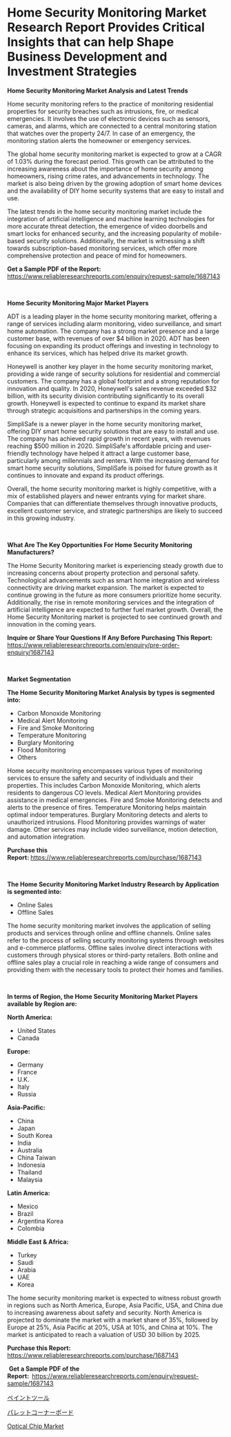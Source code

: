 <p><h1>Home Security Monitoring Market Research Report Provides Critical Insights that can help Shape Business Development and Investment Strategies</h1></p><p><strong>Home Security Monitoring Market Analysis and Latest Trends</strong></p>
<p><p>Home security monitoring refers to the practice of monitoring residential properties for security breaches such as intrusions, fire, or medical emergencies. It involves the use of electronic devices such as sensors, cameras, and alarms, which are connected to a central monitoring station that watches over the property 24/7. In case of an emergency, the monitoring station alerts the homeowner or emergency services.</p><p>The global home security monitoring market is expected to grow at a CAGR of 1.03% during the forecast period. This growth can be attributed to the increasing awareness about the importance of home security among homeowners, rising crime rates, and advancements in technology. The market is also being driven by the growing adoption of smart home devices and the availability of DIY home security systems that are easy to install and use.</p><p>The latest trends in the home security monitoring market include the integration of artificial intelligence and machine learning technologies for more accurate threat detection, the emergence of video doorbells and smart locks for enhanced security, and the increasing popularity of mobile-based security solutions. Additionally, the market is witnessing a shift towards subscription-based monitoring services, which offer more comprehensive protection and peace of mind for homeowners.</p></p>
<p><strong>Get a Sample PDF of the Report:&nbsp;</strong> <a href="https://www.reliableresearchreports.com/enquiry/request-sample/1687143">https://www.reliableresearchreports.com/enquiry/request-sample/1687143</a></p>
<p>&nbsp;</p>
<p><strong>Home Security Monitoring Major Market Players</strong></p>
<p><p>ADT is a leading player in the home security monitoring market, offering a range of services including alarm monitoring, video surveillance, and smart home automation. The company has a strong market presence and a large customer base, with revenues of over $4 billion in 2020. ADT has been focusing on expanding its product offerings and investing in technology to enhance its services, which has helped drive its market growth.</p><p>Honeywell is another key player in the home security monitoring market, providing a wide range of security solutions for residential and commercial customers. The company has a global footprint and a strong reputation for innovation and quality. In 2020, Honeywell's sales revenue exceeded $32 billion, with its security division contributing significantly to its overall growth. Honeywell is expected to continue to expand its market share through strategic acquisitions and partnerships in the coming years.</p><p>SimpliSafe is a newer player in the home security monitoring market, offering DIY smart home security solutions that are easy to install and use. The company has achieved rapid growth in recent years, with revenues reaching $500 million in 2020. SimpliSafe's affordable pricing and user-friendly technology have helped it attract a large customer base, particularly among millennials and renters. With the increasing demand for smart home security solutions, SimpliSafe is poised for future growth as it continues to innovate and expand its product offerings.</p><p>Overall, the home security monitoring market is highly competitive, with a mix of established players and newer entrants vying for market share. Companies that can differentiate themselves through innovative products, excellent customer service, and strategic partnerships are likely to succeed in this growing industry.</p></p>
<p>&nbsp;</p>
<p><strong>What Are The Key Opportunities For Home Security Monitoring Manufacturers?</strong></p>
<p><p>The Home Security Monitoring market is experiencing steady growth due to increasing concerns about property protection and personal safety. Technological advancements such as smart home integration and wireless connectivity are driving market expansion. The market is expected to continue growing in the future as more consumers prioritize home security. Additionally, the rise in remote monitoring services and the integration of artificial intelligence are expected to further fuel market growth. Overall, the Home Security Monitoring market is projected to see continued growth and innovation in the coming years.</p></p>
<p><strong>Inquire or Share Your Questions If Any Before Purchasing This Report:</strong> <a href="https://www.reliableresearchreports.com/enquiry/pre-order-enquiry/1687143">https://www.reliableresearchreports.com/enquiry/pre-order-enquiry/1687143</a></p>
<p>&nbsp;</p>
<p><strong>Market Segmentation</strong></p>
<p><strong>The Home Security Monitoring Market Analysis by types is segmented into:</strong></p>
<p><ul><li>Carbon Monoxide Monitoring</li><li>Medical Alert Monitoring</li><li>Fire and Smoke Monitoring</li><li>Temperature Monitoring</li><li>Burglary Monitoring</li><li>Flood Monitoring</li><li>Others</li></ul></p>
<p><p>Home security monitoring encompasses various types of monitoring services to ensure the safety and security of individuals and their properties. This includes Carbon Monoxide Monitoring, which alerts residents to dangerous CO levels. Medical Alert Monitoring provides assistance in medical emergencies. Fire and Smoke Monitoring detects and alerts to the presence of fires. Temperature Monitoring helps maintain optimal indoor temperatures. Burglary Monitoring detects and alerts to unauthorized intrusions. Flood Monitoring provides warnings of water damage. Other services may include video surveillance, motion detection, and automation integration.</p></p>
<p><strong>Purchase this Report:&nbsp;</strong><a href="https://www.reliableresearchreports.com/purchase/1687143">https://www.reliableresearchreports.com/purchase/1687143</a></p>
<p>&nbsp;</p>
<p><strong>The Home Security Monitoring Market Industry Research by Application is segmented into:</strong></p>
<p><ul><li>Online Sales</li><li>Offline Sales</li></ul></p>
<p><p>The home security monitoring market involves the application of selling products and services through online and offline channels. Online sales refer to the process of selling security monitoring systems through websites and e-commerce platforms. Offline sales involve direct interactions with customers through physical stores or third-party retailers. Both online and offline sales play a crucial role in reaching a wide range of consumers and providing them with the necessary tools to protect their homes and families.</p></p>
<p>&nbsp;</p>
<p><strong>In terms of Region, the Home Security Monitoring Market Players available by Region are:</strong></p>
<p>
    <p> <strong> North America: </strong>
        <ul>
            <li>United States</li>
            <li>Canada</li>
        </ul>
        </p> 
    <p> <strong> Europe: </strong>
        <ul>
            <li>Germany</li>
            <li>France</li>
            <li>U.K.</li>
            <li>Italy</li>
            <li>Russia</li>
        </ul>
        </p> 
    <p> <strong> Asia-Pacific: </strong>
        <ul>
            <li>China</li>
            <li>Japan</li>
            <li>South Korea</li>
            <li>India</li>
            <li>Australia</li>
            <li>China Taiwan</li>
            <li>Indonesia</li>
            <li>Thailand</li>
            <li>Malaysia</li>
        </ul>
        </p> 
    <p> <strong> Latin America: </strong>
        <ul>
            <li>Mexico</li>
            <li>Brazil</li>
            <li>Argentina Korea</li>
            <li>Colombia</li>
        </ul>
        </p> 
    <p> <strong> Middle East & Africa: </strong>
        <ul>
            <li>Turkey</li>
            <li>Saudi</li>
            <li>Arabia</li>
            <li>UAE</li>
            <li>Korea</li>
        </ul>
    </p>
    </p>
<p><p>The home security monitoring market is expected to witness robust growth in regions such as North America, Europe, Asia Pacific, USA, and China due to increasing awareness about safety and security. North America is projected to dominate the market with a market share of 35%, followed by Europe at 25%, Asia Pacific at 20%, USA at 10%, and China at 10%. The market is anticipated to reach a valuation of USD 30 billion by 2025.</p></p>
<p><strong>Purchase this Report: </strong><a href="https://www.reliableresearchreports.com/purchase/1687143">https://www.reliableresearchreports.com/purchase/1687143</a></p>
<p>&nbsp;<strong>Get a Sample PDF of the Report:&nbsp;&nbsp;</strong><a href="https://www.reliableresearchreports.com/enquiry/request-sample/1687143">https://www.reliableresearchreports.com/enquiry/request-sample/1687143</a></p>
<p><strong></strong></p>
<p><p><a href="https://github.com/Sophiaard2003/Market-Research-Report-List-1/blob/main/37309538476.md">ペイントツール</a></p><p><a href="https://github.com/jkjreqjscoxx7/Market-Research-Report-List-1/blob/main/57257168477.md">パレットコーナーボード</a></p><p><a href="https://medium.com/@gabrieluffman5656/optical-chip-market-trends-and-market-analysis-forecasted-for-period-2024-2031-5cd3eeb9f961">Optical Chip Market</a></p></p>